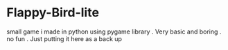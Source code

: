 # Flappy-Bird-lite
small game i made in python using pygame library . Very basic and boring . no fun . Just putting it here as a back up
